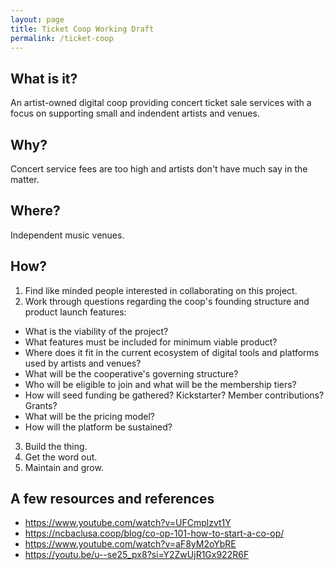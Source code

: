 ```yaml
---
layout: page
title: Ticket Coop Working Draft
permalink: /ticket-coop
---
```

## What is it?
An artist-owned digital coop providing concert ticket sale services with a focus on supporting small and indendent artists and venues.
## Why?
Concert service fees are too high and artists don't have much say in the matter.
## Where?
Independent music venues.
## How?
1. Find like minded people interested in collaborating on this project.
2. Work through questions regarding the coop's founding structure and product launch features:
 - What is the viability of the project?
 - What features must be included for minimum viable product?
 - Where does it fit in the current ecosystem of digital tools and platforms used by artists and venues?
 - What will be the cooperative's governing structure?
 - Who will be eligible to join and what will be the membership tiers?
 - How will seed funding be gathered? Kickstarter? Member contributions? Grants?
 - What will be the pricing model?
 - How will the platform be sustained?
3. Build the thing.
4. Get the word out.
5. Maintain and grow.

## A few resources and references

- <https://www.youtube.com/watch?v=UFCmplzvt1Y>
- <https://ncbaclusa.coop/blog/co-op-101-how-to-start-a-co-op/>
- <https://www.youtube.com/watch?v=aF8yM2oYbRE>
- <https://youtu.be/u--se25_px8?si=Y2ZwUjR1Gx922R6F>
